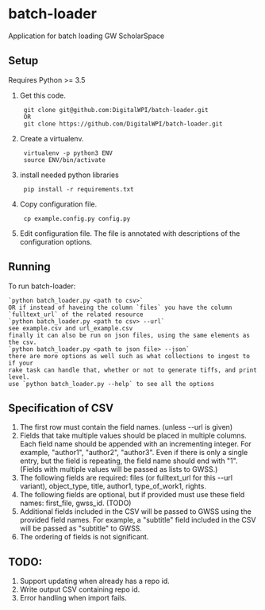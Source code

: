 # batch-loader
Application for batch loading GW ScholarSpace

## Setup
Requires Python >= 3.5

1. Get this code.

        git clone git@github.com:DigitalWPI/batch-loader.git
        OR
        git clone https://github.com/DigitalWPI/batch-loader.git

2. Create a virtualenv.

        virtualenv -p python3 ENV
        source ENV/bin/activate

3. install needed python libraries 

        pip install -r requirements.txt

4. Copy configuration file.

        cp example.config.py config.py

5. Edit configuration file. The file is annotated with descriptions of the configuration options.

## Running
To run batch-loader:

    `python batch_loader.py <path to csv>`
    OR if instead of haveing the column `files` you have the column `fulltext_url` of the related resource
    `python batch_loader.py <path to csv> --url`
    see example.csv and url_example.csv
    finally it can also be run on json files, using the same elements as the csv. 
    `python batch_loader.py <path to json file> --json`
    there are more options as well such as what collections to ingest to if your
    rake task can handle that, whether or not to generate tiffs, and print level.
    use `python batch_loader.py --help` to see all the options

## Specification of CSV
1. The first row must contain the field names. (unless --url is given)
2. Fields that take multiple values should be placed in multiple columns.
   Each field name should be appended with an incrementing integer. For
   example, "author1", "author2", "author3". Even if there is only a
   single entry, but the field is repeating, the field name should end with "1".
   (Fields with multiple values will be passed as lists to GWSS.)
3. The following fields are required: files (or fulltext_url for this --url variant), object_type, title, author1,
   type_of_work1, rights.
4. The following fields are optional, but if provided must use these field names:
   first_file, gwss_id. (TODO)
5. Additional fields included in the CSV will be passed to GWSS using the provided
   field names. For example, a "subtitle" field included in the CSV will be
   passed as "subtitle" to GWSS.
6. The ordering of fields is not significant.

## TODO:
1. Support updating when already has a repo id.
2. Write output CSV containing repo id.
3. Error handling when import fails.
